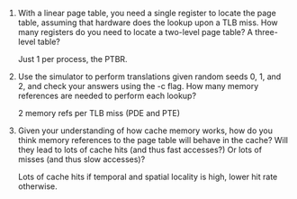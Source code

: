 1. With a linear page table, you need a single register to locate the page table, assuming that hardware does the lookup upon a TLB miss. How many registers do you need to locate a two-level page table? A three-level table?

    Just 1 per process, the PTBR.

2. Use the simulator to perform translations given random seeds 0, 1, and 2, and check your answers using the -c flag. How many memory references are needed to perform each lookup?

    2 memory refs per TLB miss (PDE and PTE)

3. Given your understanding of how cache memory works, how do you think memory references to the page table will behave in the cache? Will they lead to lots of cache hits (and thus fast accesses?) Or lots of misses (and thus slow accesses)?

    Lots of cache hits if temporal and spatial locality is high, lower hit rate otherwise.